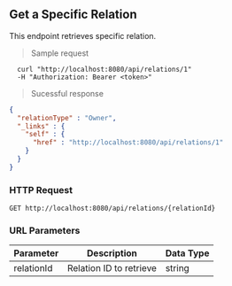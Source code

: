 
## Get a Specific Relation
This endpoint retrieves specific relation.

> Sample request

```shell
  curl "http://localhost:8080/api/relations/1"
  -H "Authorization: Bearer <token>"
```

> Sucessful response

```json
{
  "relationType" : "Owner",
  "_links" : {
    "self" : {
      "href" : "http://localhost:8080/api/relations/1"
    }
  }
}
```

### HTTP Request

`GET http://localhost:8080/api/relations/{relationId}`

### URL Parameters

Parameter | Description | Data Type
--------- | ----------- | ---------
relationId | Relation ID to retrieve | string